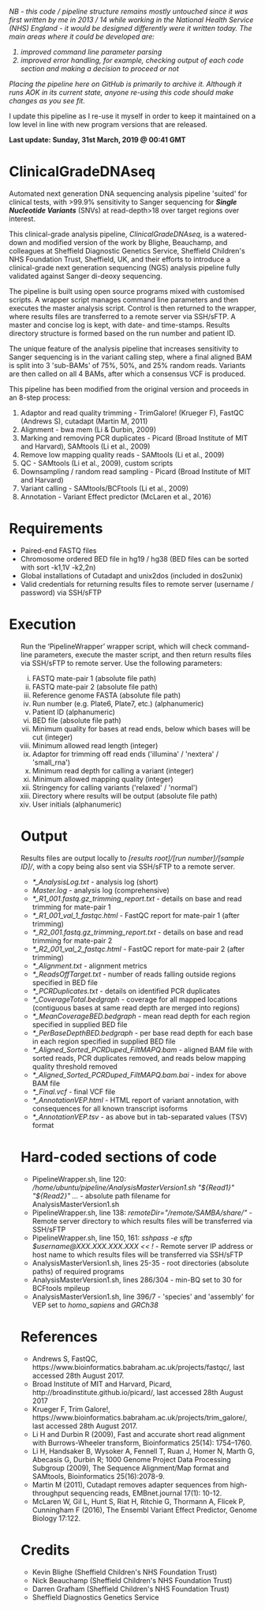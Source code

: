 <i>NB - this code / pipeline structure remains mostly untouched since it was first written by me in 2013 / 14 while working in the National Health Service (NHS) England - it would be designed differently were it written today. The main areas where it could be developed are:
  <ol><li>improved command line parameter parsing</li>
    <li>improved error handling, for example, checking output of each code section and making a decision to proceed or not</li></ol>

Placing the pipeline here on GitHub is primarily to archive it. Although it runs AOK in its current state, anyone re-using this code should make changes as you see fit.</i>

I update this pipeline as I re-use it myself in order to keep it maintained on a low level in line with new program versions that are released.

<b>Last update: Sunday, 31st March, 2019 @ 00:41 GMT</b>

# ClinicalGradeDNAseq
Automated next generation DNA sequencing analysis pipeline 'suited' for clinical tests, with >99.9% sensitivity to Sanger sequencing for <b><i>Single Nucleotide Variants</i></b> (SNVs) at read-depth>18 over target regions over interest.

This clinical-grade analysis pipeline, <i>ClinicalGradeDNAseq</i>, is a watered-down and modified version of the work by Blighe, Beauchamp, and colleagues at Sheffield Diagnostic Genetics Service, Sheffield Children's NHS Foundation Trust, Sheffield, UK, and their efforts to introduce a clinical-grade next generation sequencing (NGS) analysis pipeline fully validated against Sanger di-deoxy sequencing.

The pipeline is built using open source programs mixed with customised scripts. A wrapper script manages command line parameters and then executes the master analysis script. Control is then returned to the wrapper, where results files are transferred to a remote server via SSH/sFTP. A master and concise log is kept, with date- and time-stamps. Results directory structure is formed based on the run number and patient ID.

The unique feature of the analysis pipeline that increases sensitivity to Sanger sequencing is in the variant calling step, where a final aligned BAM is split into 3 'sub-BAMs' of 75%, 50%, and 25% random reads. Variants are then called on all 4 BAMs, after which a consensus VCF is produced.

This pipeline has been modified from the original version and proceeds in an 8-step process:
<ol type="1">
  <li>Adaptor and read quality trimming - TrimGalore! (Krueger F), FastQC (Andrews S), cutadapt (Martin M, 2011)</li>
<li>Alignment - bwa mem (Li & Durbin, 2009)</li>
<li>Marking and removing PCR duplicates - Picard (Broad Institute of MIT and Harvard), SAMtools (Li et al., 2009)</li>
<li>Remove low mapping quality reads - SAMtools (Li et al., 2009)</li>
<li>QC - SAMtools (Li et al., 2009), custom scripts</li>
<li>Downsampling / random read sampling - Picard (Broad Institute of MIT and Harvard)</li>
<li>Variant calling - SAMtools/BCFtools (Li et al., 2009)</li>
<li>Annotation - Variant Effect predictor (McLaren et al., 2016)</li>
</ol>
      
<h1>Requirements</h1>
<ul>
  <li>Paired-end FASTQ files</li>
<li>Chromosome ordered BED file in hg19 / hg38 (BED files can be sorted with sort -k1,1V -k2,2n)</li>
  <li>Global installations of Cutadapt and unix2dos (included in dos2unix)</li>
  <li>Valid credentials for returning results files to remote server (username / password) via SSH/sFTP</li>
</ul>

<h1>Execution</h1>
<ol type="1">
Run the ‘PipelineWrapper’ wrapper script, which will check command-line parameters, execute the master script, and then return results files via SSH/sFTP to remote server. Use the following parameters:
<ol type="i"">
<li>FASTQ mate-pair 1 (absolute file path)</li>
<li>FASTQ mate-pair 2 (absolute file path)</li>
<li>Reference genome FASTA (absolute file path)</li>
<li>Run number (e.g. Plate6, Plate7, etc.) (alphanumeric)</li>
<li>Patient ID (alphanumeric)</li>
<li>BED file (absolute file path)</li>
<li>Minimum quality for bases at read ends, below which bases will be cut (integer)</li>
<li>Minimum allowed read length (integer)</li>
<li>Adaptor for trimming off read ends ('illumina' / 'nextera' / 'small_rna')</li>
<li>Minimum read depth for calling a variant (integer)</li>
<li>Minimum allowed mapping quality (integer)</li>
<li>Stringency for calling variants ('relaxed' / 'normal')</li>
<li>Directory where results will be output (absolute file path)</li>
<li>User initials (alphanumeric)</li>
</ol>

<h1>Output</h1>
Results files are output locally to <i>[results root]/[run number]/[sample ID]/</i>, with a copy being also sent via SSH/sFTP to a remote server.
<ul>
  <li><i>*_AnalysisLog.txt</i> - analysis log (short)</li>
<li><i>Master.log</i> - analysis log (comprehensive)</li>
<li><i>*_R1_001.fastq.gz_trimming_report.txt</i> - details on base and read trimming for mate-pair 1</li>
<li><i>*_R1_001_val_1_fastqc.html</i> - FastQC report for mate-pair 1 (after trimming)</li>
<li><i>*_R2_001.fastq.gz_trimming_report.txt</i> - details on base and read trimming for mate-pair 2</li>
<li><i>*_R2_001_val_2_fastqc.html</i> - FastQC report for mate-pair 2 (after trimming)</li>
<li><i>*_Alignment.txt</i> - alignment metrics</li>
<li><i>*_ReadsOffTarget.txt</i> - number of reads falling outside regions specified in BED file</li>
<li><i>*_PCRDuplicates.txt</i> - details on identified PCR duplicates</li>
<li><i>*_CoverageTotal.bedgraph</i> - coverage for all mapped locations (contiguous bases at same read depth are merged into regions)</li>
<li><i>*_MeanCoverageBED.bedgraph</i> - mean read depth for each region specified in supplied BED file</li>
<li><i>*_PerBaseDepthBED.bedgraph</i> - per base read depth for each base in each region specified in supplied BED file</li>
<li><i>*_Aligned_Sorted_PCRDuped_FiltMAPQ.bam</i> - aligned BAM file with sorted reads, PCR duplicates removed, and reads below mapping quality threshold removed</li>
<li><i>*_Aligned_Sorted_PCRDuped_FiltMAPQ.bam.bai</i> - index for above BAM file</li>
<li><i>*_Final.vcf</i> - final VCF file</li>
<li><i>*_AnnotationVEP.html</i> - HTML report of variant annotation, with consequences for all known transcript isoforms</li>
<li><i>*_AnnotationVEP.tsv</i> - as above but in tab-separated values (TSV) format</li>
</ul>

<h1>Hard-coded sections of code</h1>
<ul>
  <li>PipelineWrapper.sh, line 120: <i>/home/ubuntu/pipeline/AnalysisMasterVersion1.sh "${Read1}" "${Read2}" ...</i> - absolute path filename for AnalysisMasterVersion1.sh</li>
  <li>PipelineWrapper.sh, line 138: <i>remoteDir="/remote/SAMBA/share/"</i> - Remote server directory to which results files will be transferred via SSH/sFTP</li>
  <li>PipelineWrapper.sh, line 150, 161: <i>sshpass -e sftp $username@XXX.XXX.XXX.XXX << !</i> - Remote server IP address or host name to which results files will be transferred via SSH/sFTP</li>
  <li>AnalysisMasterVersion1.sh, lines 25-35 - root directories (absolute paths) of required programs</li>
  <li>AnalysisMasterVersion1.sh, lines 286/304 - min-BQ set to 30 for BCFtools mpileup
  <li>AnalysisMasterVersion1.sh, line 396/7 - 'species' and 'assembly' for VEP set to <i>homo_sapiens</i> and <i>GRCh38</i></li>
</ul>


<h1>References</h1>
<ul>
  <li>Andrews S, FastQC, https://www.bioinformatics.babraham.ac.uk/projects/fastqc/, last accessed 28th August 2017.</li>
<li>Broad Institute of MIT and Harvard, Picard, http://broadinstitute.github.io/picard/, last accessed 28th August 2017</li>
<li>Krueger F, Trim Galore!, https://www.bioinformatics.babraham.ac.uk/projects/trim_galore/, last accessed 28th August 2017.</li>
<li>Li  H and Durbin R (2009), Fast and accurate short read alignment with Burrows-Wheeler transform, Bioinformatics 25(14): 1754–1760.</li>
<li>Li H, Handsaker B, Wysoker A, Fennell T, Ruan J, Homer N, Marth G, Abecasis G, Durbin R; 1000 Genome Project Data Processing Subgroup (2009), The Sequence Alignment/Map format and SAMtools, Bioinformatics 25(16):2078-9.</li>
<li>Martin M (2011), Cutadapt removes adapter sequences from high-throughput sequencing reads, EMBnet.journal 17(1): 10-12.</li>
<li>McLaren W, Gil L, Hunt S, Riat H, Ritchie G, Thormann A, Flicek P, Cunningham F (2016), The Ensembl Variant Effect Predictor, Genome Biology 17:122.</li>
</ul>
<h1>Credits</h1>
<ul>
  <li>Kevin Blighe (Sheffield Children's NHS Foundation Trust)</li>
  <li>Nick Beauchamp (Sheffield Children's NHS Foundation Trust)</li>
  <li>Darren Grafham (Sheffield Children's NHS Foundation Trust)</li>
  <li>Sheffield Diagnostics Genetics Service</li>
</ul>
